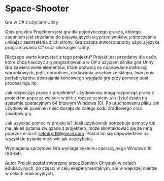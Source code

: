 # Space-Shooter

Gra w C# z użyciem Unity

Opis projektu
Projektem jest gra dla pojedynczego gracza, którego zadaniem jest strzelanie do pojawiających się przeciwników, jednocześnie unikając zestrzelenia z ich strony. Gra została stworzona przy użyciu języka programowania C# oraz silnika gier Unity.

Dlaczego warto korzystać z tego projektu?
Projekt jest przydatny dla osób, które chcą nauczyć się programowania w C# z użyciem silnika gier Unity. Gra zawiera wiele elementów, które pozwolą na opanowanie instrukcji warunkowych, pętli, coroutines, dodawania assetów ze sklepu, tworzenia prefabrykatów, dostrajania końcowego wyglądu gry przy pomocy post processingu itp.

Jak rozpocząć pracę z projektem?
Użytkownicy mogą rozpocząć pracę z projektem poprzez wejście w plik z rozszerzeniem .sln (tytuł działa na systemie operacyjnym 64 bitowym Windows 10). Po uruchomieniu pliku .sln użytkownik powinien mieć dostęp do całego kodu źródłowego oraz zasobów gry.

Jak uzyskać pomoc w projekcie?
Jeśli użytkownik potrzebuje pomocy lub ma jakieś pytania związane z projektem, może skontaktować się ze mną poprzez e-mail: sekhirpl19@gmail.com .Postaram się odpowiedzieć na wszystkie pytania możliwie jak najszybciej.

Wymagania sprzętowe
Gra wymaga systemu operacyjnego Windows 10 (64-bit).

Autor
Projekt został stworzony przez Dominik Chłystek w celach edukacyjnych, po części w celu eksperymentalnym, ale w większej mierze w celach edukacyjnych.
